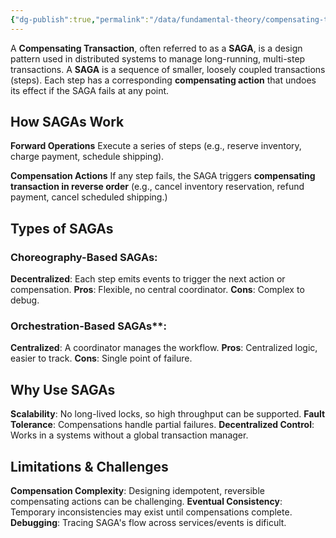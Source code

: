 ```yaml
---
{"dg-publish":true,"permalink":"/data/fundamental-theory/compensating-transactions-sagas/"}
---
```



A **Compensating Transaction**, often referred to as a **SAGA**, is a design pattern used in distributed systems to manage long-running, multi-step transactions. A **SAGA** is a sequence of smaller, loosely coupled transactions (steps). Each step has a corresponding **compensating action** that undoes its effect if the SAGA fails at any point.


## How SAGAs Work
**Forward Operations**
Execute a series of steps (e.g., reserve inventory, charge payment, schedule shipping).

**Compensation Actions**
If any step fails, the SAGA triggers **compensating transaction in reverse order** (e.g., cancel inventory  reservation, refund payment, cancel scheduled shipping.)

## Types of SAGAs
### Choreography-Based SAGAs:
**Decentralized**: Each step emits events to trigger the next action or compensation.
**Pros**: Flexible, no central coordinator.
**Cons**: Complex to debug.

### Orchestration-Based SAGAs**:
**Centralized**: A coordinator manages the workflow.
**Pros**: Centralized logic, easier to track.
**Cons**: Single point of failure.

## Why Use SAGAs
**Scalability**: No long-lived locks, so high throughput can be supported.
**Fault Tolerance**: Compensations handle partial failures.
**Decentralized Control**: Works in a systems without a global transaction manager. 

## Limitations & Challenges
**Compensation Complexity**: Designing idempotent, reversible compensating actions can be challenging.
**Eventual Consistency**: Temporary inconsistencies may exist until compensations complete.
**Debugging**: Tracing SAGA's flow across services/events is dificult.




































